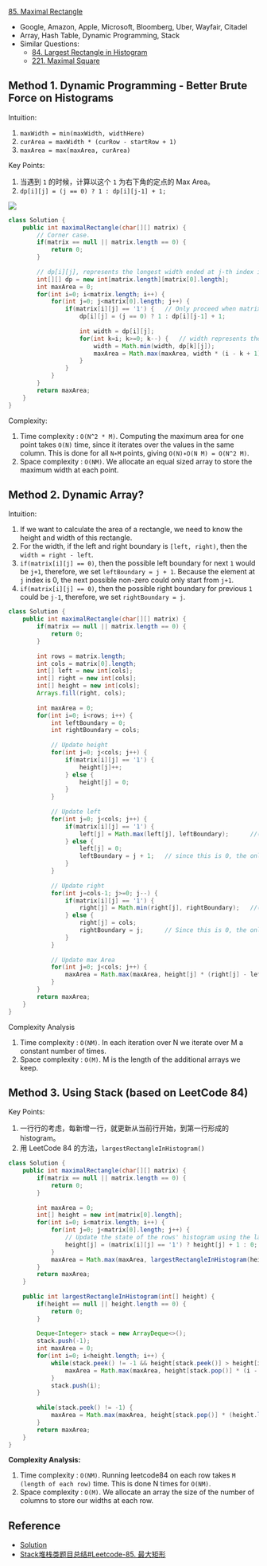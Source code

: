 [85. Maximal Rectangle](https://leetcode.com/problems/maximal-rectangle/)

* Google, Amazon, Apple, Microsoft, Bloomberg, Uber, Wayfair, Citadel
* Array, Hash Table, Dynamic Programming, Stack
* Similar Questions:
    * [84. Largest Rectangle in Histogram](https://leetcode.com/problems/largest-rectangle-in-histogram/)
    * [221. Maximal Square](https://leetcode.com/problems/maximal-square/)
    

## Method 1. Dynamic Programming - Better Brute Force on Histograms
Intuition:
1. `maxWidth = min(maxWidth, widthHere)`
2. `curArea = maxWidth * (curRow - startRow + 1)`
3. `maxArea = max(maxArea, curArea)`

Key Points:
1. 当遇到 `1` 的时候，计算以这个 `1` 为右下角的定点的 Max Area。
2. `dp[i][j] = (j == 0) ? 1 : dp[i][j-1] + 1;`

![](images/85_histogram.jpg)
```java
class Solution {
    public int maximalRectangle(char[][] matrix) {
        // Corner case.
        if(matrix == null || matrix.length == 0) {
            return 0;
        }
        
        // dp[i][j], represents the longest width ended at j-th index in i-th row
        int[][] dp = new int[matrix.length][matrix[0].length];
        int maxArea = 0;
        for(int i=0; i<matrix.length; i++) {
            for(int j=0; j<matrix[0].length; j++) {
                if(matrix[i][j] == '1') {   // Only proceed when matrix[i][j] == 1
                    dp[i][j] = (j == 0) ? 1 : dp[i][j-1] + 1;
                    
                    int width = dp[i][j];
                    for(int k=i; k>=0; k--) {   // width represents the minWidth
                        width = Math.min(width, dp[k][j]);
                        maxArea = Math.max(maxArea, width * (i - k + 1));
                    }
                }
            }
        }
        return maxArea;
    }
}
```

Complexity:
1. Time complexity : `O(N^2 * M)`. Computing the maximum area for one point takes `O(N)` time, 
   since it iterates over the values in the same column. This is done for all `N∗M` points, 
   giving `O(N)∗O(N M) = O(N^2 M)`. 
2. Space complexity : `O(NM)`. We allocate an equal sized array to store the maximum width at 
   each point. 

 
## Method 2. Dynamic Array?
Intuition:
1. If we want to calculate the area of a rectangle, we need to know the height and width of this 
   rectangle. 
2. For the width, if the left and right boundary is `[left, right)`, then the `width = right - left`.
3. `if(matrix[i][j] == 0)`, then the possible left boundary for next `1` would be `j+1`, 
   therefore, we set `leftBoundary = j + 1`. Because the element at `j` index is 0, the next 
   possible non-zero could only start from `j+1`.  
4. `if(matrix[i][j] == 0)`, then the possible right boundary for previous `1` could be `j-1`, 
   therefore, we set `rightBoundary = j`. 
 
```java
class Solution {
    public int maximalRectangle(char[][] matrix) {
        if(matrix == null || matrix.length == 0) {
            return 0;
        }
        
        int rows = matrix.length;
        int cols = matrix[0].length;
        int[] left = new int[cols];
        int[] right = new int[cols];
        int[] height = new int[cols];
        Arrays.fill(right, cols);
        
        int maxArea = 0;
        for(int i=0; i<rows; i++) {
            int leftBoundary = 0;
            int rightBoundary = cols;
            
            // Update height
            for(int j=0; j<cols; j++) {
                if(matrix[i][j] == '1') {
                    height[j]++;
                } else {
                    height[j] = 0;
                }
            }
            
            // Update left
            for(int j=0; j<cols; j++) {
                if(matrix[i][j] == '1') {
                    left[j] = Math.max(left[j], leftBoundary);      //(j == 0) ? 0 : leftBoundary;
                } else {
                    left[j] = 0;
                    leftBoundary = j + 1;   // since this is 0, the only possible boundary is j+1
                }
            }
            
            // Update right
            for(int j=cols-1; j>=0; j--) {
                if(matrix[i][j] == '1') {
                    right[j] = Math.min(right[j], rightBoundary);   //(j == cols-1) ? cols : rightBoundary;
                } else {
                    right[j] = cols;
                    rightBoundary = j;      // Since this is 0, the only possible boundary is j-1, using exclusion, i.e. j
                }
            }
            
            // Update max Area
            for(int j=0; j<cols; j++) {
                maxArea = Math.max(maxArea, height[j] * (right[j] - left[j]));
            }
        }
        return maxArea;
    }
}
```
Complexity Analysis
1. Time complexity : `O(NM)`. In each iteration over N we iterate over M a constant number of times.
2. Space complexity : `O(M)`. M is the length of the additional arrays we keep.


## Method 3. Using Stack (based on LeetCode 84)
Key Points:
1. 一行行的考虑，每新增一行，就更新从当前行开始，到第一行形成的 histogram。
2. 用 LeetCode 84 的方法，`largestRectangleInHistogram()`

```java
class Solution {
    public int maximalRectangle(char[][] matrix) {
        if(matrix == null || matrix.length == 0) {
            return 0;
        }
        
        int maxArea = 0;
        int[] height = new int[matrix[0].length];
        for(int i=0; i<matrix.length; i++) {
            for(int j=0; j<matrix[0].length; j++) {
                // Update the state of the rows' histogram using the last row's histogram
                height[j] = (matrix[i][j] == '1') ? height[j] + 1 : 0;
            }
            maxArea = Math.max(maxArea, largestRectangleInHistogram(height));
        }
        return maxArea;
    }
    
    public int largestRectangleInHistogram(int[] height) {
        if(height == null || height.length == 0) {
            return 0;
        }
        
        Deque<Integer> stack = new ArrayDeque<>();
        stack.push(-1);
        int maxArea = 0;
        for(int i=0; i<height.length; i++) {
            while(stack.peek() != -1 && height[stack.peek()] > height[i]) {
                maxArea = Math.max(maxArea, height[stack.pop()] * (i - stack.peek() - 1));
            }
            stack.push(i);
        }
        
        while(stack.peek() != -1) {
            maxArea = Math.max(maxArea, height[stack.pop()] * (height.length - stack.peek() - 1));
        }
        return maxArea;
    }
}
```
**Complexity Analysis:**
1. Time complexity : `O(NM)`. Running leetcode84 on each row takes `M (length of each row)` time.
   This is done N times for `O(NM)`.
2. Space complexity : `O(M)`. We allocate an array the size of the number of columns to store 
   our widths at each row. 


## Reference
* [Solution](https://leetcode.com/problems/maximal-rectangle/solution/)
* [Stack堆栈类题目总结#Leetcode-85. 最大矩形](https://blog.nowcoder.net/n/3d600a3bd5c84117adef75d6736e303a)